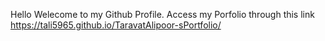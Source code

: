 Hello Welecome to my Github Profile. Access my Porfolio through this link https://tali5965.github.io/TaravatAlipoor-sPortfolio/

